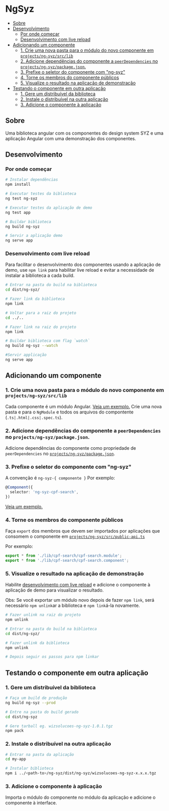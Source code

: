 <!-- omit in toc -->
# NgSyz

- [Sobre](#sobre)
- [Desenvolvimento](#desenvolvimento)
  - [Por onde começar](#por-onde-começar)
  - [Desenvolvimento com live reload](#desenvolvimento-com-live-reload)
- [Adicionando um componente](#adicionando-um-componente)
  - [1. Crie uma nova pasta para o módulo do novo componente em `projects/ng-syz/src/lib`](#1-crie-uma-nova-pasta-para-o-módulo-do-novo-componente-em-projectsng-syzsrclib)
  - [2. Adicione dependências do componente a `peerDependencies` no `projects/ng-syz/package.json`.](#2-adicione-dependências-do-componente-a-peerdependencies-no-projectsng-syzpackagejson)
  - [3. Prefixe o seletor do componente com "ng-syz"](#3-prefixe-o-seletor-do-componente-com-ng-syz)
  - [4. Torne os membros do componente públicos](#4-torne-os-membros-do-componente-públicos)
  - [5. Visualize o resultado na aplicação de demonstração](#5-visualize-o-resultado-na-aplicação-de-demonstração)
- [Testando o componente em outra aplicação](#testando-o-componente-em-outra-aplicação)
  - [1. Gere um distribuível da biblioteca](#1-gere-um-distribuível-da-biblioteca)
  - [2. Instale o distribuível na outra aplicação](#2-instale-o-distribuível-na-outra-aplicação)
  - [3. Adicione o componente à aplicação](#3-adicione-o-componente-à-aplicação)

## Sobre
Uma biblioteca angular com os componentes do design system SYZ e uma aplicação Angular com uma demonstração dos componentes.

## Desenvolvimento
### Por onde começar
```bash
# Instalar dependências
npm install

# Executar testes da biblioteca
ng test ng-syz

# Executar testes da aplicação de demo
ng test app

# Buildar biblioteca
ng build ng-syz

# Servir a aplicação demo
ng serve app
```

### Desenvolvimento com live reload
Para facilitar o desenvolvimento dos componentes usando a aplicação de demo, use `npm link` para habilitar live reload e evitar a necessidade de instalar a biblioteca a cada build.
```bash
# Entrar na pasta do build na biblioteca
cd dist/ng-syz/

# Fazer link da biblioteca
npm link

# Voltar para a raiz do projeto
cd ../..

# Fazer link na raiz do projeto
npm link

# Buildar biblioteca com flag `watch`
ng build ng-syz --watch

#Servir applicação
ng serve app
```

## Adicionando um componente
### 1. Crie uma nova pasta para o módulo do novo componente em `projects/ng-syz/src/lib`
Cada componente é um módulo Angular. [Veja um exemplo.](./projects/ng-syz/src/lib/cpf-search/cpf-search.module.ts) Crie uma nova pasta e para o `NgModule` e todos os arquivos do compontente (`.ts|.html|.css|.spec.ts`). 


### 2. Adicione dependências do componente a `peerDependencies` no `projects/ng-syz/package.json`.
Adicione dependências do componente como propriedade de `peerDependencies` no [`projects/ng-syz/package.json`](./projects/ng-syz/package.json).

   
### 3. Prefixe o seletor do componente com "ng-syz"
A convenção é `ng-syz-{ componente }`
Por exemplo:
```ts
@Component({
  selector: 'ng-syz-cpf-search',
})
```
[Veja um exemplo.](./projects/ng-syz/src/lib/cpf-search/cpf-search.component.ts)

### 4. Torne os membros do componente públicos
Faça `export` dos membros que devem ser importados por aplicações que consomem o componente em [`projects/ng-syz/src/public-api.ts`](./projects/ng-syz/src/public-api.ts)

Por exemplo:
```ts
export * from './lib/cpf-search/cpf-search.module';
export * from './lib/cpf-search/cpf-search.component';
```

### 5. Visualize o resultado na aplicação de demonstração
Habilite [desenvolvimento com live reload](#desenvolvimento-com-live-reload) e adicione o componente à aplicação de demo para visualizar o resultado.

Obs: Se você exportar um módulo novo depois de fazer `npm link`, será necessário `npm unlink`ar a biblioteca e `npm link`á-la novamente.

```bash
# Fazer unlink na raiz do projeto
npm unlink

# Entrar na pasta do build na biblioteca
cd dist/ng-syz/

# Fazer unlink da biblioteca
npm unlink

# Depois seguir os passos para npm linkar
```

## Testando o componente em outra aplicação
### 1. Gere um distribuível da biblioteca
```bash
# Faça um build de produção
ng build ng-syz --prod

# Entre na pasta do build gerado
cd dist/ng-syz

# Gere tarball eg. wizsolucoes-ng-syz-1.0.1.tgz
npm pack
```

### 2. Instale o distribuível na outra aplicação
```bash
# Entrar na pasta da aplicação
cd my-app

# Instalar biblioteca
npm i ../<path-to>/ng-syz/dist/ng-syz/wizsolucoes-ng-syz-x.x.x.tgz
```

### 3. Adicione o componente à aplicação
Importa o módulo do componente no módulo da aplicação e adicione o componente à interface.